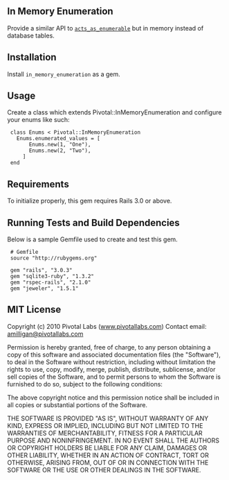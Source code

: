 ## In Memory Enumeration
Provide a similar API to [`acts_as_enumerable`](https://github.com/pivotal/enumerations_mixin) but in memory instead of database tables.

## Installation
Install `in_memory_enumeration` as a gem.

## Usage
Create a class which extends Pivotal::InMemoryEnumeration and configure your enums like such: 

     class Enums < Pivotal::InMemoryEnumeration
       Enums.enumerated_values = [
           Enums.new(1, "One"),
           Enums.new(2, "Two"),
         ]
     end

## Requirements
To initialize properly, this gem requires Rails 3.0 or above.

## Running Tests and Build Dependencies
Below is a sample Gemfile used to create and test this gem.

     # Gemfile
     source "http://rubygems.org"
     
     gem "rails", "3.0.3"
     gem "sqlite3-ruby", "1.3.2"
     gem "rspec-rails", "2.1.0"
     gem "jeweler", "1.5.1"

## MIT License

Copyright (c) 2010 Pivotal Labs (www.pivotallabs.com)
Contact email: amilligan@pivotallabs.com

Permission is hereby granted, free of charge, to any person
obtaining a copy of this software and associated documentation
files (the "Software"), to deal in the Software without
restriction, including without limitation the rights to use,
copy, modify, merge, publish, distribute, sublicense, and/or sell
copies of the Software, and to permit persons to whom the
Software is furnished to do so, subject to the following
conditions:

The above copyright notice and this permission notice shall be
included in all copies or substantial portions of the Software.

THE SOFTWARE IS PROVIDED "AS IS", WITHOUT WARRANTY OF ANY KIND,
EXPRESS OR IMPLIED, INCLUDING BUT NOT LIMITED TO THE WARRANTIES
OF MERCHANTABILITY, FITNESS FOR A PARTICULAR PURPOSE AND
NONINFRINGEMENT. IN NO EVENT SHALL THE AUTHORS OR COPYRIGHT
HOLDERS BE LIABLE FOR ANY CLAIM, DAMAGES OR OTHER LIABILITY,
WHETHER IN AN ACTION OF CONTRACT, TORT OR OTHERWISE, ARISING
FROM, OUT OF OR IN CONNECTION WITH THE SOFTWARE OR THE USE OR
OTHER DEALINGS IN THE SOFTWARE.